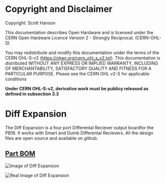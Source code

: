 # Copyright and Disclaimer
Copyright: Scott Hanson

This documentation describes Open Hardware and is licensed under the CERN Open Hardware Licence Version 2 - Strongly Reciprocal. (CERN-OHL-S)

You may redistribute and modify this documentation under the terms of the CERN OHL-S-v2 (https://ohwr.org/cern_ohl_s_v2.txt). This documentation is distributed WITHOUT ANY EXPRESS OR IMPLIED WARRANTY, INCLUDING OF MERCHANTABILITY, SATISFACTORY QUALITY AND FITNESS FOR A PARTICULAR PURPOSE. Please see the CERN OHL v2-S for applicable conditions

**Under CERN OHL-S-v2, derivative work must be publicy released as defined in subsection 3.3**

# Diff Expansion

The Diff Expansion is a four port Differental Reciever output boardfor the PB16. It works with Smart and Dumb Differental Recievers. All the design files are open source and available on github.

## [Part BOM](https://github.com/computergeek1507/PB_16/raw/master/Diff_Expansion/Diff_Expansion.ods)

![Image of Diff Expansion](https://github.com/computergeek1507/PB_16/raw/master/Diff_Expansion/Diff_Expansion.png)

![Real Image of Diff Expansion](https://github.com/computergeek1507/PB_16/raw/master/Diff_Expansion/IMG_20200108_222439.jpg)

